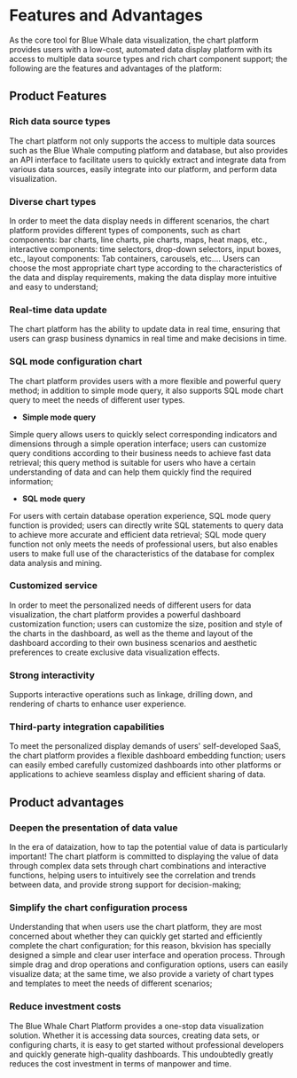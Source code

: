 # Features and Advantages

As the core tool for Blue Whale data visualization, the chart platform provides users with a low-cost, automated data display platform with its access to multiple data source types and rich chart component support; the following are the features and advantages of the platform:

## Product Features

### Rich data source types

The chart platform not only supports the access to multiple data sources such as the Blue Whale computing platform and database, but also provides an API interface to facilitate users to quickly extract and integrate data from various data sources, easily integrate into our platform, and perform data visualization.

### Diverse chart types

In order to meet the data display needs in different scenarios, the chart platform provides different types of components, such as chart components: bar charts, line charts, pie charts, maps, heat maps, etc., interactive components: time selectors, drop-down selectors, input boxes, etc., layout components: Tab containers, carousels, etc.... Users can choose the most appropriate chart type according to the characteristics of the data and display requirements, making the data display more intuitive and easy to understand;

### **Real-time data update**

The chart platform has the ability to update data in real time, ensuring that users can grasp business dynamics in real time and make decisions in time.

### SQL mode configuration chart

The chart platform provides users with a more flexible and powerful query method; in addition to simple mode query, it also supports SQL mode chart query to meet the needs of different user types.

- **Simple mode query**

Simple query allows users to quickly select corresponding indicators and dimensions through a simple operation interface; users can customize query conditions according to their business needs to achieve fast data retrieval; this query method is suitable for users who have a certain understanding of data and can help them quickly find the required information;

- **SQL mode query**

For users with certain database operation experience, SQL mode query function is provided; users can directly write SQL statements to query data to achieve more accurate and efficient data retrieval; SQL mode query function not only meets the needs of professional users, but also enables users to make full use of the characteristics of the database for complex data analysis and mining.

### Customized service

In order to meet the personalized needs of different users for data visualization, the chart platform provides a powerful dashboard customization function; users can customize the size, position and style of the charts in the dashboard, as well as the theme and layout of the dashboard according to their own business scenarios and aesthetic preferences to create exclusive data visualization effects.

### **Strong interactivity**

Supports interactive operations such as linkage, drilling down, and rendering of charts to enhance user experience.

### Third-party integration capabilities

To meet the personalized display demands of users' self-developed SaaS, the chart platform provides a flexible dashboard embedding function; users can easily embed carefully customized dashboards into other platforms or applications to achieve seamless display and efficient sharing of data.

## Product advantages

### Deepen the presentation of data value

In the era of dataization, how to tap the potential value of data is particularly important! The chart platform is committed to displaying the value of data through complex data sets through chart combinations and interactive functions, helping users to intuitively see the correlation and trends between data, and provide strong support for decision-making;

### Simplify the chart configuration process

Understanding that when users use the chart platform, they are most concerned about whether they can quickly get started and efficiently complete the chart configuration; for this reason, bkvision has specially designed a simple and clear user interface and operation process. Through simple drag and drop operations and configuration options, users can easily visualize data; at the same time, we also provide a variety of chart types and templates to meet the needs of different scenarios;

### Reduce investment costs

The Blue Whale Chart Platform provides a one-stop data visualization solution. Whether it is accessing data sources, creating data sets, or configuring charts, it is easy to get started without professional developers and quickly generate high-quality dashboards. This undoubtedly greatly reduces the cost investment in terms of manpower and time.